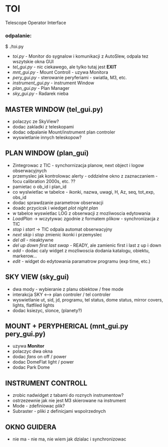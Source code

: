 # TOI
Telescope Operator Interface

### odpalanie: 
$ ./toi.py

- _toi.py_ - Monitor do sygnalow i komunikacji z AutoSlew, odpala tez wszytskie okna GUI
- _tel_gui.py_ - nic ciekawego, ale tylko tutaj jest **EXIT**
- _mnt_gui.py_ - Mount Controll - uzywa Monitora
- _pery_gui.py_ - sterowanie peryferiami - swiatla, M3, etc. 
- _instrument_gui.py_ - instrument Window
- _plan_gui.py_ - Plan Manager
- _sky_gui.py_ - Radarek nieba


## MASTER WINDOW (tel_gui.py)
- polaczyc ze SkyView?
- dodac zakladki z teleskopami
- dodac odpalanie Mount/instrument plan controler
- wyswietlanie innych teleskopow?


## PLAN WINDOW (plan_gui) 
- Zintegrowac z TIC - synchornizacja planow, next object i logow obserwacyjnych
- przemyslec jak kontrolowac alerty - oddzielne okno z zaznaczaniem  - focu calibration 2000s, etc. ??
- pamietac o ob_id i plan_id
- co wyslwietlac w tabelce - ikonki, nazwa, uwagi, H, Az, seq, tot_exp, obs_id
- dodac sprawdzanie parametrow obserwacji
- doadc przycicsk i wiedget _plot night plan_
- w tabelce wyswietlac LOG z obserwacji z mozliwoscia edytowania
- _LoadPlan_ -> wczytywac zgodnie z formatem plikow - synchronizacja z TIC
- _stop_ i _start_ -> TIC odpala automat obserwacyjny 
- _next_ _skip_ i _stop_ zmienic ikonki i przemyslec
- _del all_ - nieaktywne
- _del_ _up_ _down_ _first_ _last_ _swap_ - READY, ale zamienic first i last z up i down
- _add_ - dodac caly widget z mozliwoscia dodania katalogu, obiektu, markerow...
- _edit_ - widget do edytowania paramatrow programu (exp time, etc.)

## SKY VIEW (sky_gui)
- dwa mody - wybieranie z planu obiektow / free mode
- interakcja SKY <-->  plan controler / tel controler
- wyswietlanie ut, sid, jd, programu, tel status, dome status, mirror covers, lights, flatfiled lights
- dodac ksiezyc, slonce, (planety?)

## MOUNT + PERYPHERICAL (mnt_gui.py pery_gui.py)
- uzywa **Monitor** 
- polaczyc dwa okna
- dodac _fans_ on off / power
- dodac DomeFlat light / power
- dodac Park Dome

## INSTRUMENT CONTROLL 
- zrobic nadwidget z tabami do roznych instrumentow? 
- ostrzezewnie jak nie jest M3 skierowane na instrument
- Mode - zdefiniowac plik? 
- Subraster - pliki z definicjami wspolrzednych

## OKNO GUIDERA 
- nie ma - nie ma, nie wiem jak dzialac i synchronizowac
